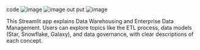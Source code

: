 code ![image](https://github.com/user-attachments/assets/d7722e76-956b-4493-8eac-c3e775adbb30) ![image](https://github.com/user-attachments/assets/5cf70c12-05c2-4711-84c7-e19465aab4de)
out put ![image](https://github.com/user-attachments/assets/a5d45c1f-15bd-4f2d-8206-c701a7975d60)


This Streamlit app explains Data Warehousing and Enterprise Data Management. Users can explore topics like the ETL process, data models (Star, Snowflake, Galaxy), and data governance, with clear descriptions of each concept.










